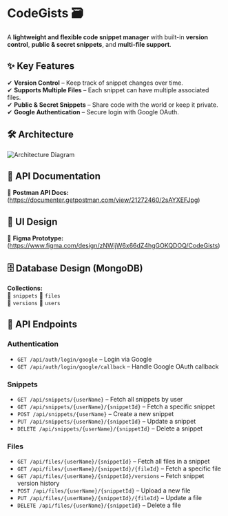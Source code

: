 # **CodeGists** 🗃
A **lightweight and flexible code snippet manager** with built-in **version control**, **public & secret snippets**, and **multi-file support**.  

## **✨ Key Features**  
✔ **Version Control** – Keep track of snippet changes over time.  
✔ **Supports Multiple Files** – Each snippet can have multiple associated files.  
✔ **Public & Secret Snippets** – Share code with the world or keep it private.  
✔ **Google Authentication** – Secure login with Google OAuth.  


## **🛠️ Architecture**  

![Architecture Diagram](https://github.com/user-attachments/assets/2b86eaff-d6f2-49d2-9357-390051d8bec5)  


## **📜 API Documentation**  
🔗 **Postman API Docs:** (https://documenter.getpostman.com/view/21272460/2sAYXEFJpg)  

## **🎨 UI Design**  
🔗 **Figma Prototype:** (https://www.figma.com/design/zNWijW6x66dZ4hgGOKQDOQ/CodeGists)  


## **🗄️ Database Design (MongoDB)**  
**Collections:**  
📂 `snippets` 
📂 `files`  
📂 `versions` 
📂 `users`   


## **📡 API Endpoints**  
### **Authentication**  
- `GET /api/auth/login/google` – Login via Google  
- `GET /api/auth/login/google/callback` – Handle Google OAuth callback  

### **Snippets**  
- `GET /api/snippets/{userName}` – Fetch all snippets by user  
- `GET /api/snippets/{userName}/{snippetId}` – Fetch a specific snippet  
- `POST /api/snippets/{userName}` – Create a new snippet  
- `PUT /api/snippets/{userName}/{snippetId}` – Update a snippet  
- `DELETE /api/snippets/{userName}/{snippetId}` – Delete a snippet  

### **Files**  
- `GET /api/files/{userName}/{snippetId}` – Fetch all files in a snippet  
- `GET /api/files/{userName}/{snippetId}/{fileId}` – Fetch a specific file  
- `GET /api/files/{userName}/{snippetId}/versions` – Fetch snippet version history  
- `POST /api/files/{userName}/{snippetId}` – Upload a new file  
- `PUT /api/files/{userName}/{snippetId}/{fileId}` – Update a file  
- `DELETE /api/files/{userName}/{snippetId}` – Delete a file  
